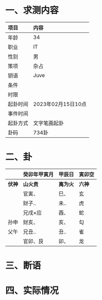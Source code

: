 # 一、求测内容
|项目|内容|
|:-|:-|
|年龄|34|
|职业|IT|
|性别|男|
|策项|杂占|
|钥语|Juve|
|条件||
|时限||
|起卦时间|2023年02月15日10点|
|事件时间||
|起卦方式|文字笔画起卦|
|卦码|734卦|

# 二、卦
||癸卯年甲寅月|甲辰日|寅卯空|
|:-|:-|:-|:-|
|**伏神**|**山火贲**|**离为火**|**六神**|
||官寅、|巳、|玄|
||财子..|未..|虎|
||兄戌×应|酉、|蛇|
|孙申|财亥、|亥、|勾|
|父午|兄丑..|丑..|雀|
||官卯、艮|卯、|龙|


# 三、断语

# 四、实际情况